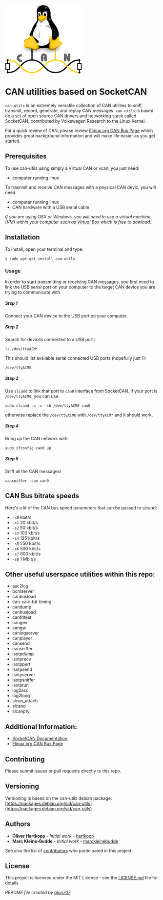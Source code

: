 ![Socket CAN logo](https://raw.githubusercontent.com/alan707/can-logos/master/SocketCAN-logo.png)

# CAN utilities based on SocketCAN

````can-utils```` is an extremely versatile collection of CAN utilities to sniff, transmit, record, generate, and replay CAN messages. ````can-utils```` is based on a set of open source CAN drivers and networking stack called SocketCAN, contributed by Volkswagen Research to the Linux Kernel.

For a quick review of CAN, please review [Elinux.org CAN Bus Page](http://elinux.org/CAN_Bus) which provides great background information and will make life easier as you get started.

## Prerequisites
To use can-utils using simply a Virtual CAN or vcan, you just need:

*   computer running linux

To trasnmit and receive CAN messages with a physical CAN devic, you will need:

*   computer running linux
*   CAN hardware with a USB serial cable

_If you are using OSX or Windows, you will need to use a virtual machine (VM) within your computer such as [Virtual Box](https://www.virtualbox.org/wiki/Downloads) which is free to dowload._ 

## Installation
To install, open your terminal and type:
```
$ sudo apt-get install can-utils
```
### Usage
In order to start transmitting or receiving CAN messages, you first need to link the USB serial port on your computer to the target CAN device you are trying to communicate with.

##### Step 1

Connect your CAN device to the USB port on your computer.

##### Step 2
Search for devices connected to a USB port:
````
ls /dev/ttyACM*
````
This should list available serial connected USB ports (hopefully just 1):
`````
/dev/ttyACM0
`````
##### Step 3
Use `slcand` to link that port to `can0` interface from SocketCAN.  If your port is `/dev/ttyACM0`, you can use:
````
sudo slcand -o -c -s6 /dev/ttyACM0 can0
````
otherwise replace the `/dev/ttyACM0` with `/dev/ttyACM*` and it should work.

##### Step 4
Bring up the CAN network with:
````
sudo ifconfig can0 up
````

##### Step 5
Sniff all the CAN messages!
````
cansniffer -cae can0
````

## CAN Bus bitrate speeds

Here's a lit of the CAN bus speed parameters that can be passed to slcand:

*   `-s0` kbit/s
*   `-s1` 20 kbit/s
*   `-s2` 50 kbit/s
*   `-s3` 100 kbit/s
*   `-s4` 125 kbit/s
*   `-s5` 250 kbit/s
*   `-s6` 500 kbit/s
*   `-s7` 800 kbit/s
*   `-s8` 1 Mbit/s

## Other useful userspace utilities within this repo:

*   asc2log
*   bcmserver
*   canbusload
*   can-calc-bit-timing
*   candump
*   canbusload
*   canfdtest
*   cangen
*   cangw
*   canlogserver
*   canplayer
*   cansend
*   cansniffer
*   isotpdump
*   isotprecv
*   isotpperf
*   isotpsend
*   isotpserver
*   isotpsniffer
*   isotptun
*   log2asc
*   log2long
*   slcan_attach
*   slcand
*   slcanpty

## Additional Information:

*   [SocketCAN Documentation](https://git.kernel.org/pub/scm/linux/kernel/git/torvalds/linux.git/plain/Documentation/networking/can.txt)
*   [Elinux.org CAN Bus Page](http://elinux.org/CAN_Bus)


## Contributing

Please submit issues or pull requests directly to this repo.

## Versioning

Versioning is based on the can-utils debian package: [https://packages.debian.org/sid/can-utils](https://packages.debian.org/sid/can-utils)

## Authors

* **Oliver Hartkopp** - *Initial work* - [hartkopp](https://github.com/hartkopp)
* **Marc Kleine-Budde** - *Initial work* - [marckleinebudde](https://github.com/marckleinebudde)

See also the list of [contributors](https://github.com/linux-can/can-utils/graphs/contributors) who participated in this project.

## License

This project is licensed under the MIT License - see the [LICENSE.md](LICENSE.md) file for details

_README file created by [alan707](https://github.com/alan707)_
